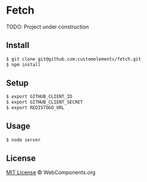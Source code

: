# Fetch

TODO: Project under construction

## Install

```sh
$ git clone git@github.com:customelements/fetch.git
$ npm install
```

## Setup

```sh
$ export GITHUB_CLIENT_ID
$ export GITHUB_CLIENT_SECRET
$ export REDISTOGO_URL
```

## Usage

```sh
$ node server
```

## License

[MIT License](http://webcomponentsorg.mit-license.org/) © WebComponents.org